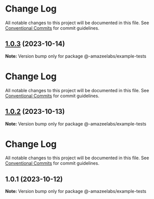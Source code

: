 # Change Log

All notable changes to this project will be documented in this file. See
[Conventional Commits](https://conventionalcommits.org) for commit guidelines.

## [1.0.3](https://github.com/AmazeeLabs/silverback-mono/compare/@-amazeelabs/example-tests@1.0.2...@-amazeelabs/example-tests@1.0.3) (2023-10-14)

**Note:** Version bump only for package @-amazeelabs/example-tests

# Change Log

All notable changes to this project will be documented in this file. See
[Conventional Commits](https://conventionalcommits.org) for commit guidelines.

## [1.0.2](https://github.com/AmazeeLabs/silverback-mono/compare/@-amazeelabs/example-tests@1.0.1...@-amazeelabs/example-tests@1.0.2) (2023-10-13)

**Note:** Version bump only for package @-amazeelabs/example-tests

# Change Log

All notable changes to this project will be documented in this file. See
[Conventional Commits](https://conventionalcommits.org) for commit guidelines.

## 1.0.1 (2023-10-12)

**Note:** Version bump only for package @-amazeelabs/example-tests
